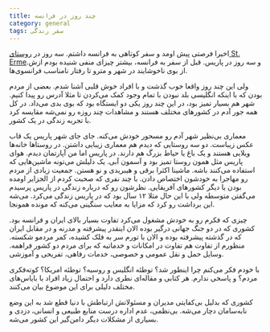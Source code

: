 ```yaml
---
title: چند روز در فرانسه
category: general
tags: سفر زندگی
---
```


اخیرا فرصتی پیش اومد و سفر کوتاهی به فرانسه داشتم.
سه روز در [روستای St. Erme](https://en.wikipedia.org/wiki/Saint-Erme-Outre-et-Ramecourt)و سه روز در پاریس. 
قبل از سفر به فرانسه، بیشتر چیزای منفی شنیده بودم ازش. از بوی ناخوشایند در شهر و مترو تا رفتار نامناسب فرانسوی‌ها.

ولی این چند روز واقعا خوب گذشت و با افراد خوش قلبی آشنا شدم. بعضی از مردم بودن که با اینکه انگلیسی بلد نبودن با تمام وجود کمک می‌کردن تا مثلا آدرس رو پیدا کنیم. شهر هم بسیار تمیز بود، در این چند روز یکی دو ایستگاه بود که بوی بدی می‌داد.
در کل همه جور آدم در کشورهای مختلف هستند و مشاهدات چند روزه رو نمی‌شه مقایسه کرد با تجربه زندگی در یک کشور.

معماری بی‌نظیر شهر آدم رو مسحور خودش می‌کنه. جای جای شهر پاریس یک قاب عکس زیباست. دو سه روستایی که دیدم هم معماری زیبایی داشتن. در روستاها خانه‌ها ویلایی هستند و یک باغ یا حیاط بزرگ هم دارند. در پاریس اما من آپارتمان دیدم. هوای پاریس مثل همون روستا تمیز بود و آسمون آبی. یک دلیلش می‌تونه ماشین‌هایی که استفاده می‌کنند باشه. ماشینا اکثرا برقی و هیبریدی و نو هستن.
جمعیت زیادی از مردم رو مهاجرا به خودشون اختصاص دادن. با چند نفری که صحبت کردم از الجزایر اومده بودن یا دیگر کشورهای آفریقایی. نظرشون رو که درباره زندگی در پاریس پرسیدم می‌گفتن متوسطه ولی با این حال مثلا ۱۲ سال بود که در پاریس زندگی می‌کرد. می‌شه این برداشت رو کرد که مزایا به معایب سنگینی می‌کنه که مونده همونجا.

چیزی که فکرم رو به خودش مشغول می‌کرد تفاوت بسیار بالای ایران و فرانسه بود. کشوری که در دو جنگ جهانی درگیر بوده الان اینقدر پیشرفته و مدرنه و در مقابل ایران که در گذشته پیشرفته بوده و الان با تورم سر به فلک کشیده، کمر مردمو شکسته. 
منظورم از تفاوت هم تفاوت در امکانات و خدماتیه که برای مردم دو کشور فراهمه. وسایل حمل و نقل عمومی و خصوصی، خدمات رفاهی، تفریحی و آموزشی. 

با خودم فکر می‌کنم چرا اینطور شد؟ توطئه انگلیس و روسیه؟ توطئه امریکا؟ کوته‌فکری مردم؟ و پاسخی ندارم. هر کتابی و مقاله‌ای نطری دارد و احتمال زیاد افراد با بایاس‌های مختلف دلیلی برای این موضوع بیان می‌کنند.

کشوری که بدلیل بی‌کفایتی مدیران و مسئولانش ارتباطش با دنیا قطع شد به این وضع نابه‌سامان دچار می‌شه. بی‌نظمی، عدم اداره درست منابع طبیعی و انسانی، دزدی و بسیاری از مشکلات دیگر دامن‌گیر این کشور می‌شه. 




